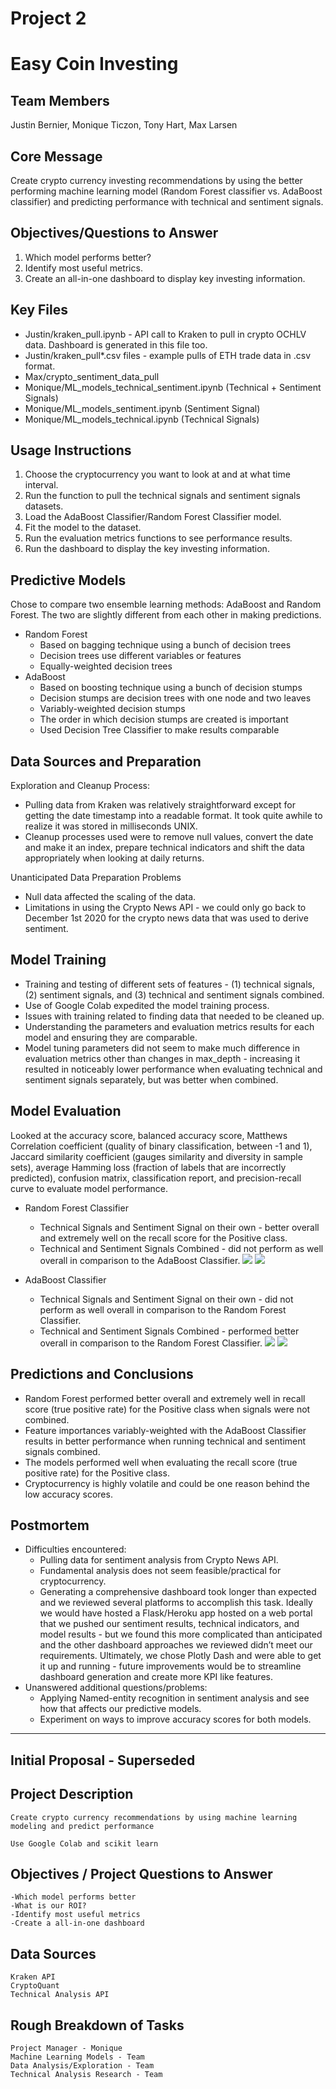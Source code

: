 # Project 2 
# Easy Coin Investing
## Team Members
Justin Bernier, Monique Ticzon, Tony Hart, Max Larsen

## Core Message
Create crypto currency investing recommendations by using the better performing machine learning model (Random Forest classifier vs. AdaBoost classifier) and predicting performance with technical and sentiment signals.

## Objectives/Questions to Answer
1. Which model performs better?
2. Identify most useful metrics.
3. Create an all-in-one dashboard to display key investing information.

## Key Files
* Justin/kraken_pull.ipynb - API call to Kraken to pull in crypto OCHLV data.  Dashboard is generated in this file too. 
* Justin/kraken_pull*.csv files - example pulls of ETH trade data in .csv format.
* Max/crypto_sentiment_data_pull
* Monique/ML_models_technical_sentiment.ipynb (Technical + Sentiment Signals)
* Monique/ML_models_sentiment.ipynb (Sentiment Signal)
* Monique/ML_models_technical.ipynb (Technical Signals)

## Usage Instructions
1. Choose the cryptocurrency you want to look at and at what time interval.
2. Run the function to pull the technical signals and sentiment signals datasets.
3. Load the AdaBoost Classifier/Random Forest Classifier model.
4. Fit the model to the dataset.
5. Run the evaluation metrics functions to see performance results.
6. Run the dashboard to display the key investing information.
## Predictive Models
Chose to compare two ensemble learning methods: AdaBoost and Random Forest. The two are slightly different from each other in making predictions.
* Random Forest
    *  Based on bagging technique using a bunch of decision trees
    * Decision trees use different variables or features
    * Equally-weighted decision trees
* AdaBoost
    * Based on boosting technique using a bunch of decision stumps
    * Decision stumps are decision trees with one node and two leaves
    * Variably-weighted decision stumps
    * The order in which decision stumps are created is important
    * Used Decision Tree Classifier to make results comparable
## Data Sources and Preparation
Exploration and Cleanup Process: 
* Pulling data from Kraken was relatively straightforward except for getting the date timestamp into a readable format.  It took quite awhile to realize it was stored in milliseconds UNIX. 
* Cleanup processes used were to remove null values, convert the date and make it an index, prepare technical indicators and shift the data appropriately when looking at daily returns.  

Unanticipated Data Preparation Problems
* Null data affected the scaling of the data.
* Limitations in using the Crypto News API - we could only go back to December 1st 2020 for the crypto news data that was used to derive sentiment. 

## Model Training
* Training and testing of different sets of features - (1) technical signals, (2) sentiment signals, and (3) technical and sentiment signals combined.
* Use of Google Colab expedited the model training process.
* Issues with training related to finding data that needed to be cleaned up.
* Understanding the parameters and evaluation metrics results for each model and ensuring they are comparable.
* Model tuning parameters did not seem to make much difference in evaluation metrics other than changes in max_depth - increasing it resulted in noticeably lower performance when evaluating technical and sentiment signals separately, but was better when combined.
## Model Evaluation
Looked at the accuracy score, balanced accuracy score, Matthews Correlation coefficient (quality of binary classification, between -1 and 1), Jaccard similarity coefficient (gauges similarity and diversity in sample sets), average Hamming loss (fraction of labels that are incorrectly predicted), confusion matrix, classification report, and precision-recall curve to evaluate model performance.

* Random Forest Classifier
    * Technical Signals and Sentiment Signal on their own - better overall and extremely well on the recall score for the Positive class.
    * Technical and Sentiment Signals Combined - did not perform as well overall in comparison to the AdaBoost Classifier.
![](Monique/Images/RF_confusion_matrix.png)
![](Monique/Images/RF_eval_metrics_tech_sent.png)

* AdaBoost Classifier
    * Technical Signals and Sentiment Signal on their own - did not perform as well overall in comparison to the Random Forest Classifier.
    * Technical and Sentiment Signals Combined - performed better overall in comparison to the Random Forest Classifier.
![](Monique/Images/AB_confusion_matrix.png)
![](Monique/Images/AB_eval_metrics_tech_sent.png)

## Predictions and Conclusions
* Random Forest performed better overall and extremely well in recall score (true positive rate) for the Positive class when signals were not combined.
* Feature importances variably-weighted with the AdaBoost Classifier results in better performance when running technical and sentiment signals combined.
* The models performed well when evaluating the recall score (true positive rate) for the Positive class.
* Cryptocurrency is highly volatile and could be one reason behind the low accuracy scores.
## Postmortem
* Difficulties encountered:
    * Pulling data for sentiment analysis from Crypto News API.
    * Fundamental analysis does not seem feasible/practical for cryptocurrency.  
    * Generating a comprehensive dashboard took longer than expected and we reviewed several platforms to accomplish this task.  Ideally we would have hosted a Flask/Heroku app hosted on a web portal that we pushed our sentiment results, technical indicators, and model results - but we found this more complicated than anticipated and the other dashboard approaches we reviewed didn’t meet our requirements.  Ultimately, we chose Plotly Dash and were able to get it up and running - future improvements would be to streamline dashboard generation and create more KPI like features.   
* Unanswered additional questions/problems:
    * Applying Named-entity recognition in sentiment analysis and see how that affects our predictive models.
    * Experiment on ways to improve accuracy scores for both models.
---
## Initial Proposal - Superseded
## Project Description
    Create crypto currency recommendations by using machine learning modeling and predict performance

    Use Google Colab and scikit learn

## Objectives / Project Questions to Answer
    -Which model performs better
    -What is our ROI?
    -Identify most useful metrics
    -Create a all-in-one dashboard

## Data Sources
    Kraken API
    CryptoQuant
    Technical Analysis API

## Rough Breakdown of Tasks
    Project Manager - Monique
    Machine Learning Models - Team
    Data Analysis/Exploration - Team
    Technical Analysis Research - Team  